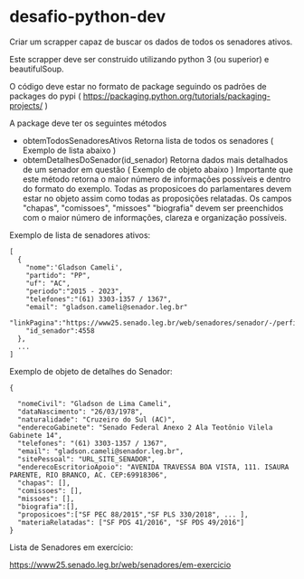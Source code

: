 # desafio-python-dev

Criar um scrapper capaz de buscar os dados de todos os senadores ativos.

Este scrapper deve ser construido utilizando python 3 (ou superior) e beautifulSoup.

O código deve estar no formato de package seguindo os padrões de packages do pypi ( https://packaging.python.org/tutorials/packaging-projects/ )

A package deve ter os seguintes métodos

- obtemTodosSenadoresAtivos
  Retorna lista de todos os senadores ( Exemplo de lista abaixo )
- obtemDetalhesDoSenador(id_senador)
  Retorna dados mais detalhados de um senador em questão ( Exemplo de objeto abaixo )
  Importante que este método retorna o maior número de informações possíveis e dentro do formato do exemplo.
  Todas as proposicoes do parlamentares devem estar no objeto assim como todas as proposições relatadas.
  Os campos "chapas", "comissoes", "missoes" "biografia" devem ser preenchidos com o maior número de informações, clareza e organização possíveis.

Exemplo de lista de senadores ativos:

```
[
  {
    "nome":'Gladson Cameli',
    "partido": "PP",
    "uf": "AC",
    "periodo":"2015 - 2023",
    "telefones":"(61) 3303-1357 / 1367",
    "email": "gladson.cameli@senador.leg.br"
    "linkPagina":"https://www25.senado.leg.br/web/senadores/senador/-/perfil/4558",
    "id_senador":4558
  },
  ...
]
```

Exemplo de objeto de detalhes do Senador:

```
{

  "nomeCivil": "Gladson de Lima Cameli",
  "dataNascimento": "26/03/1978",
  "naturalidade": "Cruzeiro do Sul (AC)",
  "enderecoGabinete": "Senado Federal Anexo 2 Ala Teotônio Vilela Gabinete 14",
  "telefones": "(61) 3303-1357 / 1367",
  "email": "gladson.cameli@senador.leg.br",
  "sitePessoal": "URL_SITE_SENADOR",
  "enderecoEscritorioApoio": "AVENIDA TRAVESSA BOA VISTA, 111. ISAURA PARENTE, RIO BRANCO, AC. CEP:69918306",
  "chapas": [],
  "comissoes": [],
  "missoes": [],
  "biografia":[],
  "proposicoes":["SF PEC 88/2015","SF PLS 330/2018", ... ],
  "materiaRelatadas": ["SF PDS 41/2016", "SF PDS 49/2016"]
}
```


Lista de Senadores em exercício:

https://www25.senado.leg.br/web/senadores/em-exercicio
